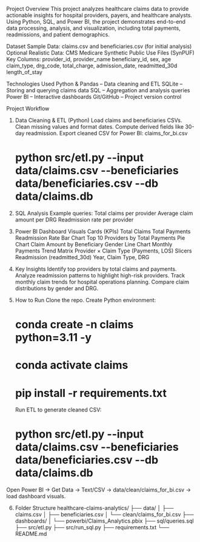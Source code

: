 Project Overview
This project analyzes healthcare claims data to provide actionable insights for hospital providers, payers, and healthcare analysts. Using Python, SQL, and Power BI, the project demonstrates end-to-end data processing, analysis, and visualization, including total payments, readmissions, and patient demographics.

Dataset
 Sample Data: claims.csv and beneficiaries.csv (for initial analysis)
 Optional Realistic Data: CMS Medicare Synthetic Public Use Files (SynPUF)
 Key Columns:
  provider_id, provider_name
  beneficiary_id, sex, age
  claim_type, drg_code, total_charge, admission_date, readmitted_30d
  length_of_stay

Technologies Used
 Python & Pandas – Data cleaning and ETL
 SQLite – Storing and querying claims data
 SQL – Aggregation and analysis queries
 Power BI – Interactive dashboards
 Git/GitHub – Project version control

Project Workflow
 1. Data Cleaning & ETL (Python)
     Load claims and beneficiaries CSVs.
     Clean missing values and format dates.
     Compute derived fields like 30-day readmission.
     Export cleaned CSV for Power BI: claims_for_bi.csv
     # python src/etl.py --input data/claims.csv --beneficiaries data/beneficiaries.csv --db data/claims.db
2. SQL Analysis
   Example queries:
     Total claims per provider
     Average claim amount per DRG
     Readmission rate per provider
3. Power BI Dashboard Visuals
     Cards (KPIs)
     Total Claims
     Total Payments
     Readmission Rate
   Bar Chart
     Top 10 Providers by Total Payments
   Pie Chart
     Claim Amount by Beneficiary Gender
   Line Chart
     Monthly Payments Trend
   Matrix
     Provider × Claim Type (Payments, LOS)
   Slicers
     Readmission (readmitted_30d)
     Year, Claim Type, DRG

4. Key Insights
    Identify top providers by total claims and payments.
    Analyze readmission patterns to highlight high-risk providers.
    Track monthly claim trends for hospital operations planning.
    Compare claim distributions by gender and DRG.

5. How to Run
    Clone the repo.
    Create Python environment:
      # conda create -n claims python=3.11 -y
      # conda activate claims
      # pip install -r requirements.txt
    Run ETL to generate cleaned CSV:
      # python src/etl.py --input data/claims.csv --beneficiaries data/beneficiaries.csv --db data/claims.db
Open Power BI → Get Data → Text/CSV → data/clean/claims_for_bi.csv → load dashboard visuals.

6. Folder Structure
healthcare-claims-analytics/
├── data/
│   ├── claims.csv
│   ├── beneficiaries.csv
│   └── clean/claims_for_bi.csv
├── dashboards/
│   └── powerbi/Claims_Analytics.pbix
├── sql/queries.sql
├── src/etl.py
├── src/run_sql.py
├── requirements.txt
└── README.md
